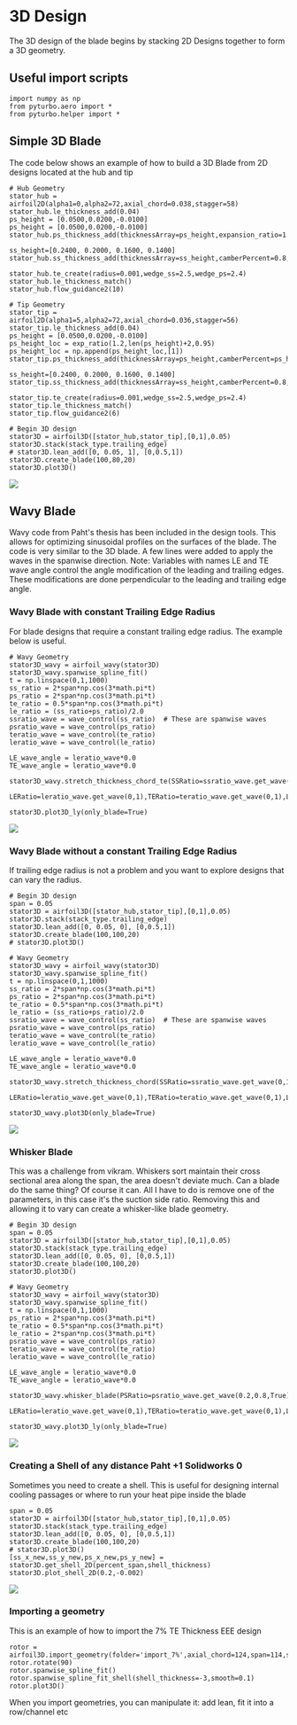 # 3D Design

The 3D design of the blade begins by stacking 2D Designs together to form a 3D geometry.
## Useful import scripts

```
import numpy as np
from pyturbo.aero import *
from pyturbo.helper import *
```


## Simple 3D Blade 
The code below shows an example of how to build a 3D Blade from 2D designs located at the hub and tip

```
# Hub Geometry
stator_hub = airfoil2D(alpha1=0,alpha2=72,axial_chord=0.038,stagger=58)
stator_hub.le_thickness_add(0.04)
ps_height = [0.0500,0.0200,-0.0100]
ps_height = [0.0500,0.0200,-0.0100]
stator_hub.ps_thickness_add(thicknessArray=ps_height,expansion_ratio=1.2) 

ss_height=[0.2400, 0.2000, 0.1600, 0.1400]
stator_hub.ss_thickness_add(thicknessArray=ss_height,camberPercent=0.8,expansion_ratio=1.2)

stator_hub.te_create(radius=0.001,wedge_ss=2.5,wedge_ps=2.4)
stator_hub.le_thickness_match()
stator_hub.flow_guidance2(10)

# Tip Geometry
stator_tip = airfoil2D(alpha1=5,alpha2=72,axial_chord=0.036,stagger=56)
stator_tip.le_thickness_add(0.04)
ps_height = [0.0500,0.0200,-0.0100]
ps_height_loc = exp_ratio(1.2,len(ps_height)+2,0.95)
ps_height_loc = np.append(ps_height_loc,[1])
stator_tip.ps_thickness_add(thicknessArray=ps_height,camberPercent=ps_height_loc)

ss_height=[0.2400, 0.2000, 0.1600, 0.1400]
stator_tip.ss_thickness_add(thicknessArray=ss_height,camberPercent=0.8,expansion_ratio=1.2)

stator_tip.te_create(radius=0.001,wedge_ss=2.5,wedge_ps=2.4)
stator_tip.le_thickness_match()
stator_tip.flow_guidance2(6)

# Begin 3D design
stator3D = airfoil3D([stator_hub,stator_tip],[0,1],0.05)
stator3D.stack(stack_type.trailing_edge)
# stator3D.lean_add([0, 0.05, 1], [0,0.5,1])
stator3D.create_blade(100,80,20)
stator3D.plot3D()
```

![](https://gitlab.grc.nasa.gov/lte-turbo/pyturbo/-/tree/master/pyturbo/wiki/3D_design/stator_3D.png)

## Wavy Blade
Wavy code from Paht's thesis has been included in the design tools. This allows for optimizing sinusoidal profiles on the surfaces of the blade.
The code is very similar to the 3D blade. A few lines were added to apply the waves in the spanwise direction.
Note: Variables with names LE and TE wave angle control the angle modification of the leading and trailing edges. 
These modifications are done perpendicular to the leading and trailing edge angle.


### Wavy Blade with constant Trailing Edge Radius
For blade designs that require a constant trailing edge radius. The example below is useful.

```
# Wavy Geometry
stator3D_wavy = airfoil_wavy(stator3D)
stator3D_wavy.spanwise_spline_fit()
t = np.linspace(0,1,1000)
ss_ratio = 2*span*np.cos(3*math.pi*t)
ps_ratio = 2*span*np.cos(3*math.pi*t)
te_ratio = 0.5*span*np.cos(3*math.pi*t)
le_ratio = (ss_ratio+ps_ratio)/2.0
ssratio_wave = wave_control(ss_ratio)  # These are spanwise waves
psratio_wave = wave_control(ps_ratio)  
teratio_wave = wave_control(te_ratio)
leratio_wave = wave_control(le_ratio)

LE_wave_angle = leratio_wave*0.0
TE_wave_angle = leratio_wave*0.0

stator3D_wavy.stretch_thickness_chord_te(SSRatio=ssratio_wave.get_wave(0,1),PSRatio=psratio_wave.get_wave(0.2,0.8,True),
    LERatio=leratio_wave.get_wave(0,1),TERatio=teratio_wave.get_wave(0,1),LE_wave_angle=LE_wave_angle,TE_wave_angle=TE_wave_angle,TE_smooth=0.90)

stator3D.plot3D_ly(only_blade=True)
```

![](https://gitlab.grc.nasa.gov/lte-turbo/pyturbo/-/tree/master/pyturbo/wiki/3D_design/stator3D_wavy_const_te_radius.PNG)


### Wavy Blade without a constant Trailing Edge Radius
If trailing edge radius is not a problem and you want to explore designs that can vary the radius.

```
# Begin 3D design
span = 0.05
stator3D = airfoil3D([stator_hub,stator_tip],[0,1],0.05)
stator3D.stack(stack_type.trailing_edge)
stator3D.lean_add([0, 0.05, 0], [0,0.5,1])
stator3D.create_blade(100,100,20)
# stator3D.plot3D()

# Wavy Geometry
stator3D_wavy = airfoil_wavy(stator3D)
stator3D_wavy.spanwise_spline_fit()
t = np.linspace(0,1,1000)
ss_ratio = 2*span*np.cos(3*math.pi*t)
ps_ratio = 2*span*np.cos(3*math.pi*t)
te_ratio = 0.5*span*np.cos(3*math.pi*t)
le_ratio = (ss_ratio+ps_ratio)/2.0
ssratio_wave = wave_control(ss_ratio)  # These are spanwise waves
psratio_wave = wave_control(ps_ratio)  
teratio_wave = wave_control(te_ratio)
leratio_wave = wave_control(le_ratio)

LE_wave_angle = leratio_wave*0.0
TE_wave_angle = leratio_wave*0.0

stator3D_wavy.stretch_thickness_chord(SSRatio=ssratio_wave.get_wave(0,1),PSRatio=psratio_wave.get_wave(0.2,0.8,True),
    LERatio=leratio_wave.get_wave(0,1),TERatio=teratio_wave.get_wave(0,1),LE_wave_angle=LE_wave_angle,TE_wave_angle=TE_wave_angle,TE_smooth=0.5)

stator3D_wavy.plot3D(only_blade=True)
```

![](https://gitlab.grc.nasa.gov/lte-turbo/pyturbo/-/tree/master/pyturbo/wiki/3D_design/stator3D_wavy_variable_te_radius.PNG)

### Whisker Blade
This was a challenge from vikram. Whiskers sort maintain their cross sectional area along the span, the area doesn't deviate much. Can a blade do the same thing?
Of course it can. All I have to do is remove one of the parameters, in this case it's the suction side ratio. Removing this and allowing it to vary can create a whisker-like blade geometry.

```
# Begin 3D design
span = 0.05
stator3D = airfoil3D([stator_hub,stator_tip],[0,1],0.05)
stator3D.stack(stack_type.trailing_edge)
stator3D.lean_add([0, 0.05, 0], [0,0.5,1])
stator3D.create_blade(100,100,20)
stator3D.plot3D()

# Wavy Geometry
stator3D_wavy = airfoil_wavy(stator3D)
stator3D_wavy.spanwise_spline_fit()
t = np.linspace(0,1,1000)
ps_ratio = 2*span*np.cos(3*math.pi*t)
te_ratio = 0.5*span*np.cos(3*math.pi*t)
le_ratio = 2*span*np.cos(3*math.pi*t)
psratio_wave = wave_control(ps_ratio)  
teratio_wave = wave_control(te_ratio)
leratio_wave = wave_control(le_ratio)

LE_wave_angle = leratio_wave*0.0
TE_wave_angle = leratio_wave*0.0

stator3D_wavy.whisker_blade(PSRatio=psratio_wave.get_wave(0.2,0.8,True),
    LERatio=leratio_wave.get_wave(0,1),TERatio=teratio_wave.get_wave(0,1),LE_wave_angle=LE_wave_angle,TE_wave_angle=TE_wave_angle,TE_smooth=0.9)

stator3D_wavy.plot3D_ly(only_blade=True)
```

![](https://gitlab.grc.nasa.gov/lte-turbo/pyturbo/-/tree/master/pyturbo/wiki/3D_design/stator3D_whisker.PNG)

### Creating a Shell of any distance Paht +1 Solidworks 0 
Sometimes you need to create a shell. This is useful for designing internal cooling passages or where to run your heat pipe inside the blade

```
span = 0.05
stator3D = airfoil3D([stator_hub,stator_tip],[0,1],0.05)
stator3D.stack(stack_type.trailing_edge)
stator3D.lean_add([0, 0.05, 0], [0,0.5,1])
stator3D.create_blade(100,100,20)
# stator3D.plot3D()
[ss_x_new,ss_y_new,ps_x_new,ps_y_new] = stator3D.get_shell_2D(percent_span,shell_thickness)
stator3D.plot_shell_2D(0.2,-0.002)
```

![](https://gitlab.grc.nasa.gov/lte-turbo/pyturbo/-/tree/master/pyturbo/wiki/3D_design/stator3D_shell.png)


### Importing a geometry
This is an example of how to import the 7% TE Thickness EEE design
```
rotor = airfoil3D.import_geometry(folder='import_7%',axial_chord=124,span=114,ss_ps_split=105)
rotor.rotate(90)
rotor.spanwise_spline_fit()
rotor.spanwise_spline_fit_shell(shell_thickness=-3,smooth=0.1)
rotor.plot3D()
```

When you import geometries, you can manipulate it: add lean, fit it into a row/channel etc



